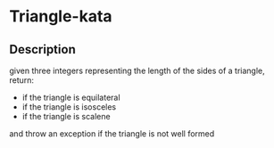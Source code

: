 # Triangle-kata

## Description

given three integers representing the length of the sides of a triangle, return:

* if the triangle is equilateral
* if the triangle is isosceles
* if the triangle is scalene

and throw an exception if the triangle is not well formed

